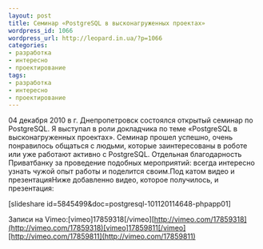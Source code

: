```yaml
---
layout: post
title: Семинар «PostgreSQL в высконагруженных проектах»
wordpress_id: 1066
wordpress_url: http://leopard.in.ua/?p=1066
categories:
- разработка
- интересно
- проектирование
tags:
- разработка
- интересно
- проектирование
---
```

04 декабря 2010 в г. Днепропетровск состоялся открытый семинар по PostgreSQL. Я выступал в роли докладчика по теме «PostgreSQL в высконагруженных проектах». Семинар прошел успешно, очень понравилось общаться с людьми, которые заинтересованы в роботе или уже работают активно с PostgreSQL. Отдельная благодарность Приватбанку за проведение подобных мероприятий: всегда интересно узнать чужой опыт работы и поделится своим.Под катом видео и презентация<!--more-->Ниже добавленно видео, которое получилось, и презентация:


[slideshare id=5845499&doc=postgresql-101120114648-phpapp01]










Записи на Vimeo:[vimeo]17859318[/vimeo][http://vimeo.com/17859318](http://vimeo.com/17859318)[vimeo]17859811[/vimeo][http://vimeo.com/17859811](http://vimeo.com/17859811)
